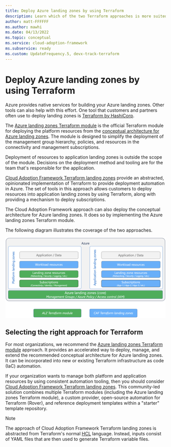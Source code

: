 ```yaml
---
title: Deploy Azure landing zones by using Terraform
description: Learn which of the two Terraform approaches is more suited to your scenario when you're deploying Azure landing zones.
author: matt-FFFFFF
ms.author: mawhi
ms.date: 04/13/2022
ms.topic: conceptual
ms.service: cloud-adoption-framework
ms.subservice: ready
ms.custom: UpdateFrequency.5, devx-track-terraform
---
```


# Deploy Azure landing zones by using Terraform

Azure provides native services for building your Azure landing zones. Other tools can also help with this effort. One tool that customers and partners often use to deploy landing zones is [Terraform by HashiCorp][terraform].

The [Azure landing zones Terraform module][alz-tf-mod] is the official Terraform module for deploying the platform resources from the [conceptual architecture for Azure landing zones][alz-conceptual-arch]. The module is designed to simplify the deployment of the management group hierarchy, policies, and resources in the connectivity and management subscriptions.

Deployment of resources to application landing zones is outside the scope of the module. Decisions on the deployment method and tooling are for the team that's responsible for the application.

[Cloud Adoption Framework Terraform landing zones][caf-terraform-landingzones] provide an abstracted, opinionated implementation of Terraform to provide deployment automation in Azure. The set of tools in this approach allows customers to deploy resources into application landing zones by using Terraform, along with providing a mechanism to deploy subscriptions.

The Cloud Adoption Framework approach can also deploy the conceptual architecture for Azure landing zones. It does so by implementing the Azure landing zones Terraform module.

The following diagram illustrates the coverage of the two approaches.

![Diagram that compares Terraform modules.](media/tf-module-compare.png)

## Selecting the right approach for Terraform

For most organizations, we recommend the [Azure landing zones Terraform module][alz-tf-mod] approach. It provides an accelerated way to deploy, manage, and extend the recommended conceptual architecture for Azure landing zones. It can be incorporated into new or existing Terraform infrastructure as code (IaC) automation.

If your organization wants to manage both platform and application resources by using consistent automation tooling, then you should consider [Cloud Adoption Framework Terraform landing zones][caf-terraform-landingzones]. This community-led solution combines multiple Terraform modules (including the Azure landing zones Terraform module), a custom provider, open-source automation for Terraform (Rover), and reference deployment templates within a "starter" template repository.

> [!NOTE]
> The approach of Cloud Adoption Framework Terraform landing zones is abstracted from Terraform's normal [HCL][terraform_language_syntax] language. Instead, inputs consist of YAML files that are then used to generate Terraform variable files.

<!-- Common links -->

[terraform]: https://www.terraform.io/ "Terraform by HashiCorp"
[alz-tf-mod]: terraform-module.md "Azure landing zones terraform module"
[alz-conceptual-arch]: index.md
[azurerm-terraform-provider]: https://registry.terraform.io/providers/hashicorp/azurerm/latest/docs
[caf-terraform-landingzones]: terraform-landing-zone.md "CAF Terraform landing zones"
[terraform_language_syntax]: https://www.terraform.io/language/syntax/configuration

